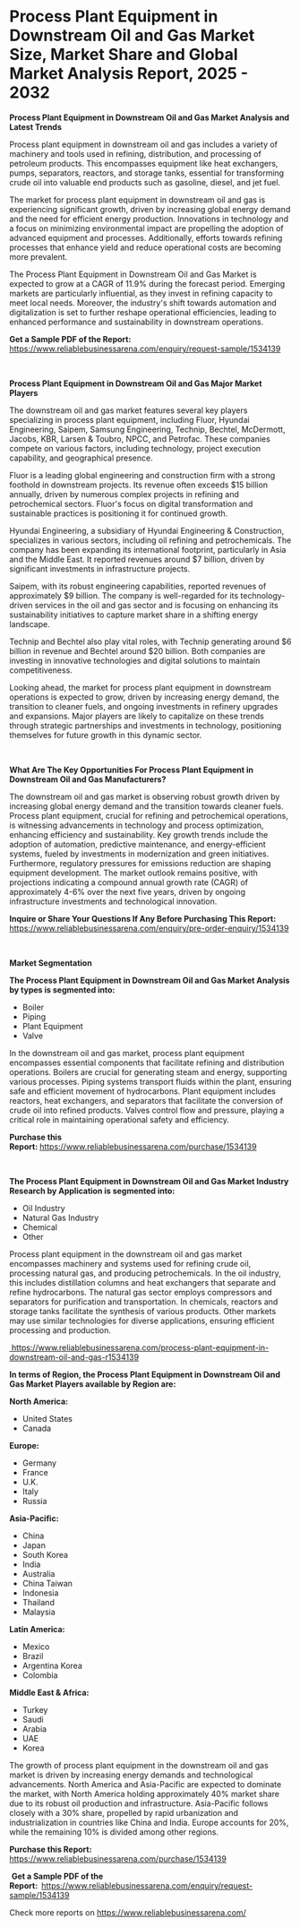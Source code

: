 <p><h1>Process Plant Equipment in Downstream Oil and Gas Market Size, Market Share and Global Market Analysis Report, 2025 - 2032</h1></p><p><strong>Process Plant Equipment in Downstream Oil and Gas Market Analysis and Latest Trends</strong></p>
<p><p>Process plant equipment in downstream oil and gas includes a variety of machinery and tools used in refining, distribution, and processing of petroleum products. This encompasses equipment like heat exchangers, pumps, separators, reactors, and storage tanks, essential for transforming crude oil into valuable end products such as gasoline, diesel, and jet fuel.</p><p>The market for process plant equipment in downstream oil and gas is experiencing significant growth, driven by increasing global energy demand and the need for efficient energy production. Innovations in technology and a focus on minimizing environmental impact are propelling the adoption of advanced equipment and processes. Additionally, efforts towards refining processes that enhance yield and reduce operational costs are becoming more prevalent.</p><p>The Process Plant Equipment in Downstream Oil and Gas Market is expected to grow at a CAGR of 11.9% during the forecast period. Emerging markets are particularly influential, as they invest in refining capacity to meet local needs. Moreover, the industry's shift towards automation and digitalization is set to further reshape operational efficiencies, leading to enhanced performance and sustainability in downstream operations.</p></p>
<p><strong>Get a Sample PDF of the Report:&nbsp;</strong> <a href="https://www.reliablebusinessarena.com/enquiry/request-sample/1534139?utm_campaign=3289&utm_medium=2&utm_source=Github&utm_content=ia&utm_term=02042025&utm_id=process-plant-equipment-in-downstream-oil-and-gas">https://www.reliablebusinessarena.com/enquiry/request-sample/1534139</a></p>
<p>&nbsp;</p>
<p><strong>Process Plant Equipment in Downstream Oil and Gas Major Market Players</strong></p>
<p><p>The downstream oil and gas market features several key players specializing in process plant equipment, including Fluor, Hyundai Engineering, Saipem, Samsung Engineering, Technip, Bechtel, McDermott, Jacobs, KBR, Larsen & Toubro, NPCC, and Petrofac. These companies compete on various factors, including technology, project execution capability, and geographical presence.</p><p>Fluor is a leading global engineering and construction firm with a strong foothold in downstream projects. Its revenue often exceeds $15 billion annually, driven by numerous complex projects in refining and petrochemical sectors. Fluor's focus on digital transformation and sustainable practices is positioning it for continued growth.</p><p>Hyundai Engineering, a subsidiary of Hyundai Engineering & Construction, specializes in various sectors, including oil refining and petrochemicals. The company has been expanding its international footprint, particularly in Asia and the Middle East. It reported revenues around $7 billion, driven by significant investments in infrastructure projects.</p><p>Saipem, with its robust engineering capabilities, reported revenues of approximately $9 billion. The company is well-regarded for its technology-driven services in the oil and gas sector and is focusing on enhancing its sustainability initiatives to capture market share in a shifting energy landscape.</p><p>Technip and Bechtel also play vital roles, with Technip generating around $6 billion in revenue and Bechtel around $20 billion. Both companies are investing in innovative technologies and digital solutions to maintain competitiveness.</p><p>Looking ahead, the market for process plant equipment in downstream operations is expected to grow, driven by increasing energy demand, the transition to cleaner fuels, and ongoing investments in refinery upgrades and expansions. Major players are likely to capitalize on these trends through strategic partnerships and investments in technology, positioning themselves for future growth in this dynamic sector.</p></p>
<p>&nbsp;</p>
<p><strong>What Are The Key Opportunities For Process Plant Equipment in Downstream Oil and Gas Manufacturers?</strong></p>
<p><p>The downstream oil and gas market is observing robust growth driven by increasing global energy demand and the transition towards cleaner fuels. Process plant equipment, crucial for refining and petrochemical operations, is witnessing advancements in technology and process optimization, enhancing efficiency and sustainability. Key growth trends include the adoption of automation, predictive maintenance, and energy-efficient systems, fueled by investments in modernization and green initiatives. Furthermore, regulatory pressures for emissions reduction are shaping equipment development. The market outlook remains positive, with projections indicating a compound annual growth rate (CAGR) of approximately 4-6% over the next five years, driven by ongoing infrastructure investments and technological innovation.</p></p>
<p><strong>Inquire or Share Your Questions If Any Before Purchasing This Report:</strong> <a href="https://www.reliablebusinessarena.com/enquiry/pre-order-enquiry/1534139?utm_campaign=3289&utm_medium=2&utm_source=Github&utm_content=ia&utm_term=02042025&utm_id=process-plant-equipment-in-downstream-oil-and-gas">https://www.reliablebusinessarena.com/enquiry/pre-order-enquiry/1534139</a></p>
<p>&nbsp;</p>
<p><strong>Market Segmentation</strong></p>
<p><strong>The Process Plant Equipment in Downstream Oil and Gas Market Analysis by types is segmented into:</strong></p>
<p><ul><li>Boiler</li><li>Piping</li><li>Plant Equipment</li><li>Valve</li></ul></p>
<p><p>In the downstream oil and gas market, process plant equipment encompasses essential components that facilitate refining and distribution operations. Boilers are crucial for generating steam and energy, supporting various processes. Piping systems transport fluids within the plant, ensuring safe and efficient movement of hydrocarbons. Plant equipment includes reactors, heat exchangers, and separators that facilitate the conversion of crude oil into refined products. Valves control flow and pressure, playing a critical role in maintaining operational safety and efficiency.</p></p>
<p><strong>Purchase this Report:&nbsp;</strong><a href="https://www.reliablebusinessarena.com/purchase/1534139?utm_campaign=3289&utm_medium=2&utm_source=Github&utm_content=ia&utm_term=02042025&utm_id=process-plant-equipment-in-downstream-oil-and-gas">https://www.reliablebusinessarena.com/purchase/1534139</a></p>
<p>&nbsp;</p>
<p><strong>The Process Plant Equipment in Downstream Oil and Gas Market Industry Research by Application is segmented into:</strong></p>
<p><ul><li>Oil Industry</li><li>Natural Gas Industry</li><li>Chemical</li><li>Other</li></ul></p>
<p><p>Process plant equipment in the downstream oil and gas market encompasses machinery and systems used for refining crude oil, processing natural gas, and producing petrochemicals. In the oil industry, this includes distillation columns and heat exchangers that separate and refine hydrocarbons. The natural gas sector employs compressors and separators for purification and transportation. In chemicals, reactors and storage tanks facilitate the synthesis of various products. Other markets may use similar technologies for diverse applications, ensuring efficient processing and production.</p></p>
<p><a href="https://www.reliablebusinessarena.com/process-plant-equipment-in-downstream-oil-and-gas-r1534139?utm_campaign=3289&utm_medium=2&utm_source=Github&utm_content=ia&utm_term=02042025&utm_id=process-plant-equipment-in-downstream-oil-and-gas">&nbsp;https://www.reliablebusinessarena.com/process-plant-equipment-in-downstream-oil-and-gas-r1534139</a></p>
<p><strong>In terms of Region, the Process Plant Equipment in Downstream Oil and Gas Market Players available by Region are:</strong></p>
<p>
    <p> <strong> North America: </strong>
        <ul>
            <li>United States</li>
            <li>Canada</li>
        </ul>
        </p> 
    <p> <strong> Europe: </strong>
        <ul>
            <li>Germany</li>
            <li>France</li>
            <li>U.K.</li>
            <li>Italy</li>
            <li>Russia</li>
        </ul>
        </p> 
    <p> <strong> Asia-Pacific: </strong>
        <ul>
            <li>China</li>
            <li>Japan</li>
            <li>South Korea</li>
            <li>India</li>
            <li>Australia</li>
            <li>China Taiwan</li>
            <li>Indonesia</li>
            <li>Thailand</li>
            <li>Malaysia</li>
        </ul>
        </p> 
    <p> <strong> Latin America: </strong>
        <ul>
            <li>Mexico</li>
            <li>Brazil</li>
            <li>Argentina Korea</li>
            <li>Colombia</li>
        </ul>
        </p> 
    <p> <strong> Middle East & Africa: </strong>
        <ul>
            <li>Turkey</li>
            <li>Saudi</li>
            <li>Arabia</li>
            <li>UAE</li>
            <li>Korea</li>
        </ul>
    </p>
    </p>
<p><p>The growth of process plant equipment in the downstream oil and gas market is driven by increasing energy demands and technological advancements. North America and Asia-Pacific are expected to dominate the market, with North America holding approximately 40% market share due to its robust oil production and infrastructure. Asia-Pacific follows closely with a 30% share, propelled by rapid urbanization and industrialization in countries like China and India. Europe accounts for 20%, while the remaining 10% is divided among other regions.</p></p>
<p><strong>Purchase this Report: </strong><a href="https://www.reliablebusinessarena.com/purchase/1534139?utm_campaign=3289&utm_medium=2&utm_source=Github&utm_content=ia&utm_term=02042025&utm_id=process-plant-equipment-in-downstream-oil-and-gas">https://www.reliablebusinessarena.com/purchase/1534139</a></p>
<p>&nbsp;<strong>Get a Sample PDF of the Report:&nbsp;&nbsp;</strong><a href="https://www.reliablebusinessarena.com/enquiry/request-sample/1534139?utm_campaign=3289&utm_medium=2&utm_source=Github&utm_content=ia&utm_term=02042025&utm_id=process-plant-equipment-in-downstream-oil-and-gas">https://www.reliablebusinessarena.com/enquiry/request-sample/1534139</a></p>
<p><strong></strong></p>
<p>Check more reports on <a href="https://www.reliablebusinessarena.com/?utm_campaign=3289&utm_medium=2&utm_source=Github&utm_content=ia&utm_term=02042025&utm_id=process-plant-equipment-in-downstream-oil-and-gas">https://www.reliablebusinessarena.com/</a></p>